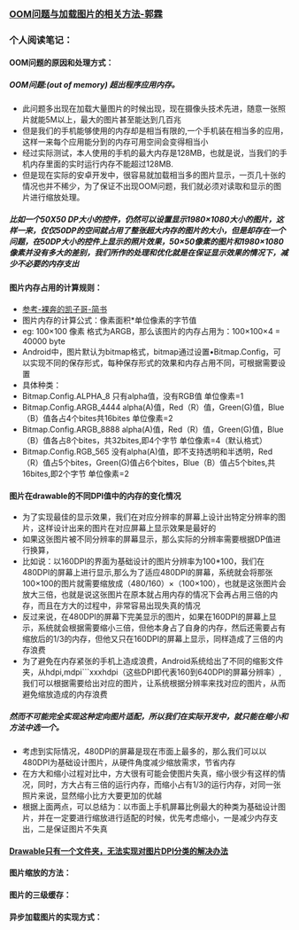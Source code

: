 ### [OOM问题与加载图片的相关方法-郭霖](http://blog.csdn.net/guolin_blog/article/details/9316683)

### 个人阅读笔记：
#### OOM问题的原因和处理方式：

##### OOM问题:(out of memory) 超出程序应用内存。
* 此问题多出现在加载大量图片的时候出现，现在摄像头技术先进，随意一张照片就能5M以上，最大的图片甚至能达到几百兆
* 但是我们的手机能够使用的内存却是相当有限的,一个手机装在相当多的应用，这样一来每个应用能分到的内存可用空间会变得相当小
* 经过实际测试，本人使用的手机的最大内存是128MB，也就是说，当我们的手机内存里面的实时运行内存不能超过128MB.
* 但是现在实际的安卓开发中，很容易就加载相当多的图片显示，一页几十张的情况也并不稀少，为了保证不出现OOM问题，我们就必须对读取和显示的图片进行缩放处理。
 
##### 比如一个50X50 DP大小的控件，仍然可以设置显示1980×1080大小的图片，这样一来，仅仅50DP的空间就占用了整张超大内存的图片的大小，但是却存在一个问题，在50DP大小的控件上显示的照片效果，50×50像素的图片和1980×1080像素并没有多大的差别，我们所作的处理和优化就是在保证显示效果的情况下，减少不必要的内存支出

#### 图片内存占用的计算规则：
* [参考-裸奔的凯子哥-简书](http://www.jianshu.com/p/312511edf94f)
* 图片内存的计算公式：像素面积*单位像素的字节值
* eg: 100×100 像素 格式为ARGB，那么该图片的内存占用为：100×100×4 = 40000 byte
* Android中，图片默认为bitmap格式，bitmap通过设置•Bitmap.Config，可以实现不同的保存形式，每种保存形式的效果和内存占用不同，可根据需要设置
* 具体种类：
* Bitmap.Config.ALPHA_8  只有alpha值，没有RGB值 单位像素=1
* Bitmap.Config.ARGB_4444 alpha(A)值，Red（R）值，Green(G)值，Blue（B）值各占4个bites共16bites 单位像素=2
* Bitmap.Config.ARGB_8888 alpha(A)值，Red（R）值，Green(G)值，Blue（B）值各占8个bites，共32bites,即4个字节 单位像素=4（默认格式）
* Bitmap.Config.RGB_565   没有alpha(A)值，即不支持透明和半透明，Red（R）值占5个bites，Green(G)值占6个bites，Blue（B）值占5个bites,共16bites,即2个字节 单位像素=2

#### 图片在drawable的不同DPI值中的内存的变化情况
* 为了实现最佳的显示效果，我们在对应分辨率的屏幕上设计出特定分辨率的图片，这样设计出来的图片在对应屏幕上显示效果是最好的
* 如果这张图片被不同分辨率的屏幕显示，那么实际的分辨率需要根据DP值进行换算，
* 比如说：以160DPI的界面为基础设计的图片分辨率为100*100，我们在480DPI的屏幕上进行显示,那么为了适应480DPI的屏幕，系统就会将那张100×100的图片就需要缩放成（480/160）×（100×100），也就是这张图片会放大三倍，也就是说这张图片在原本就占用内存的情况下会再占用三倍的内存，而且在方大的过程中，非常容易出现失真的情况
* 反过来说，在480DPI的屏幕下完美显示的图片，如果在160DPI的屏幕上显示，系统就会根据需要缩小三倍，但他本身占了自身的内存，然后还需要占有缩放后的1/3的内存，但他又只在160DPI的屏幕上显示，同样造成了三倍的内存浪费
* 为了避免在内存紧张的手机上造成浪费，Android系统给出了不同的缩影文件夹，从hdpi,mdpi```xxxhdpi（这些DPI即代表160到640DPI的屏幕分辨率）,我们可以根据需要给出对应的图片，让系统根据分辨率来找对应的图片，从而避免缩放造成的内存浪费

##### 然而不可能完全实现这种定向图片适配，所以我们在实际开发中，就只能在缩小和方法中选一个。
* 考虑到实际情况，480DPI的屏幕是现在市面上最多的，那么我们可以以480DPI为基础设计图片，从硬件角度减少缩放需求，节省内存
* 在方大和缩小过程对比中，方大很有可能会使图片失真，缩小很少有这样的情况，同时，方大占有三倍的运行内存，而缩小占有1/3的运行内存，对同一张照片来说，显然缩小比方大要更加的优越
* 根据上面两点，可以总结为：以市面上手机屏幕比例最大的种类为基础设计图片，并在一定要进行缩放进行适配的时候，优先考虑缩小，一是减少内存支出，二是保证图片不失真

#### [Drawable只有一个文件夹，无法实现对图片DPI分类的解决办法]()

#### 图片缩放的方法：

#### 图片的三级缓存：

#### 异步加载图片的实现方式：

